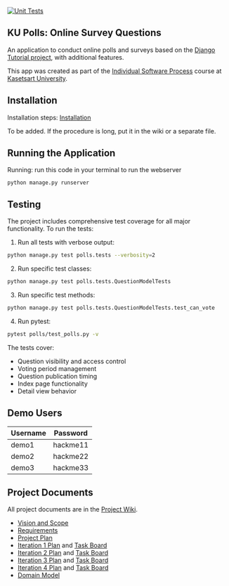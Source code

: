 [![Unit Tests](https://github.com/ChamarakGajaseni/ku-polls/actions/workflows/python-app.yml/badge.svg?branch=main)](https://github.com/ChamarakGajaseni/ku-polls/actions/workflows/python-app.yml)

## KU Polls: Online Survey Questions 

An application to conduct online polls and surveys based
on the [Django Tutorial project](https://docs.djangoproject.com/en/4.1/intro), with
additional features.

This app was created as part of the [Individual Software Process](
https://cpske.github.io/ISP) course at [Kasetsart University](https://www.ku.ac.th).

## Installation
Installation steps: [Installation](installation.md)

To be added. If the procedure is long, put it in the wiki or a separate file.

## Running the Application
Running: run this code in your terminal to run the webserver

```
python manage.py runserver
```

## Testing
The project includes comprehensive test coverage for all major functionality. To run the tests:

1. Run all tests with verbose output:
```bash
python manage.py test polls.tests --verbosity=2
```

2. Run specific test classes:
```bash
python manage.py test polls.tests.QuestionModelTests
```

3. Run specific test methods:
```bash
python manage.py test polls.tests.QuestionModelTests.test_can_vote
```

4. Run pytest:
```bash
pytest polls/test_polls.py -v
```

The tests cover:
- Question visibility and access control
- Voting period management
- Question publication timing
- Index page functionality
- Detail view behavior

## Demo Users
| Username  | Password        |
|-----------|-----------------|
|   demo1   | hackme11 |
|   demo2   | hackme22 |
|   demo3   | hackme33 |

## Project Documents

All project documents are in the [Project Wiki](../../wiki/Home).

- [Vision and Scope](../../wiki/Vision%20and%20Scope)
- [Requirements](../../wiki/Requirements)
- [Project Plan](../../wiki/Project%20Plan)
- [Iteration 1 Plan](../../wiki/Iteration%201%20Plan) and [Task Board](https://github.com/users/ChamarakGajaseniH/projects/4/views/1)
- [Iteration 2 Plan](../../wiki/Iteration%202%20Plan) and [Task Board](https://github.com/users/ChamarakGajaseni/projects/4/views/12)
- [Iteration 3 Plan](../../wiki/Iteration%203%20Plan) and [Task Board](https://github.com/users/ChamarakGajaseni/projects/4/views/13)
- [Iteration 4 Plan](../../wiki/Iteration%204%20Plan) and [Task Board](https://github.com/users/ChamarakGajaseni/projects/4/views/14)
- [Domain Model](../../wiki/Domain%20Model)
